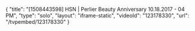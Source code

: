 {
    "title": "[1508443598] HSN | Perlier Beauty Anniversary 10.18.2017 - 04 PM",
    "type": "solo",
    "layout": "iframe-static",
    "videoId": "123178330",
    "url": "\/tvpembed\/123178330"
}